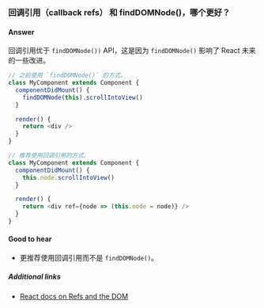 ### 回调引用（callback refs） 和 findDOMNode()，哪个更好？

#### Answer

回调引用优于 `findDOMNode())` API，这是因为 `findDOMNode()` 影响了 React 未来的一些改进。

```js
// 之前使用 `findDOMNode()` 的方式。
class MyComponent extends Component {
  componentDidMount() {
    findDOMNode(this).scrollIntoView()
  }

  render() {
    return <div />
  }
}

// 推荐使用回调引用的方式。
class MyComponent extends Component {
  componentDidMount() {
    this.node.scrollIntoView()
  }

  render() {
    return <div ref={node => (this.node = node)} />
  }
}
```

#### Good to hear

* 更推荐使用回调引用而不是 `findDOMNode()`。

##### Additional links

* [React docs on Refs and the DOM](https://reactjs.org/docs/refs-and-the-dom.html#exposing-dom-refs-to-parent-components)

<!-- tags: (react,javascript) -->

<!-- expertise: (2) -->
